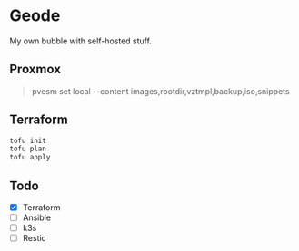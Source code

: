 # Geode

My own bubble with self-hosted stuff.
## Proxmox

> pvesm set local --content images,rootdir,vztmpl,backup,iso,snippets

## Terraform 

```sh
tofu init 
tofu plan 
tofu apply
```


## Todo
- [x] Terraform
- [ ] Ansible 
- [ ] k3s
- [ ] Restic
